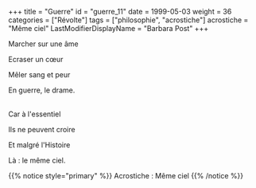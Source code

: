 +++
title = "Guerre"
id = "guerre_11"
date = 1999-05-03
weight = 36
categories = ["Révolte"]
tags = ["philosophie", "acrostiche"]
acrostiche = "Même ciel"
LastModifierDisplayName = "Barbara Post"
+++

Marcher sur une âme

Ecraser un cœur

Mêler sang et peur

En guerre, le drame.

 \
Car à l'essentiel

Ils ne peuvent croire

Et malgré l'Histoire

Là : le même ciel.

{{% notice style="primary" %}}
Acrostiche : Même ciel
{{% /notice %}}
